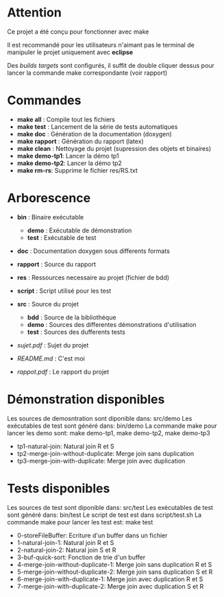 # Attention

Ce projet a été conçu pour fonctionner avec make

Il est recommandé pour les utilisateurs n'aimant pas le terminal 
de manipuler le projet uniquement avec **eclipse** 

Des *builds targets* sont configurés, il suffit de double cliquer dessus
pour lancer la commande make correspondante (voir rapport)

# Commandes

* __make all__  : Compile tout les fichiers
* __make test__ : Lancement de la série de tests automatiques
* __make doc__  : Génération de la documentation (doxygen)
* __make rapport__ : Génération du rapport (latex)
* __make clean__ : Nettoyage du projet (supression des objets et binaires)
* __make demo-tp1__: Lancer la démo tp1
* __make demo-tp2__: Lancer la démo tp2
* __make rm-rs__: Supprime le fichier res/RS.txt

# Arborescence

* __bin__ : Binaire exécutable
  * __demo__ : Exécutable de démonstration
  * __test__ : Exécutable de test
* __doc__ : Documentation doxygen sous differents formats
* __rapport__ : Source du rapport
* __res__ : Ressources necessaire au projet (fichier de bdd)
* __script__  : Script utilisé pour les test
* __src__ : Source du projet
  * __bdd__   : Source de la bibliothéque
  * __demo__  : Sources des differentes démonstrations d'utilisation
  * __test__  : Sources des dufferents tests

* *sujet.pdf*  : Sujet du projet
* *README.md*  : C'est moi
* *rappot.pdf* : Le rapport du projet 


# Démonstration disponibles

Les sources de demosntration sont diponible dans: src/demo
Les exécutables de test sont généré dans: bin/demo
La commande make pour lancer les demo sont: make demo-tp1, make demo-tp2, make demo-tp3

* tp1-natural-join: Natural join R et S
* tp2-merge-join-without-duplicate: Merge join sans duplication 
* tp3-merge-join-with-duplicate: Merge join avec duplication 

# Tests disponibles

Les sources de test sont diponible dans: src/test
Les exécutables de test sont généré dans: bin/test
Le script de test est dans script/test.sh
La commande make pour lancer les test est: make test

* 0-storeFileBuffer: Ecriture d'un buffer dans un fichier
* 1-natural-join-1: Natural join R et S
* 2-natural-join-2: Natural join S et R
* 3-buf-quick-sort: Fonction de trie d'un buffer
* 4-merge-join-without-duplicate-1: Merge join sans duplication R et S
* 5-merge-join-without-duplicate-2: Merge join sans duplication S et R
* 6-merge-join-with-duplicate-1: Merge join avec duplication R et S
* 7-merge-join-with-duplicate-2: Merge join avec duplication S et R
